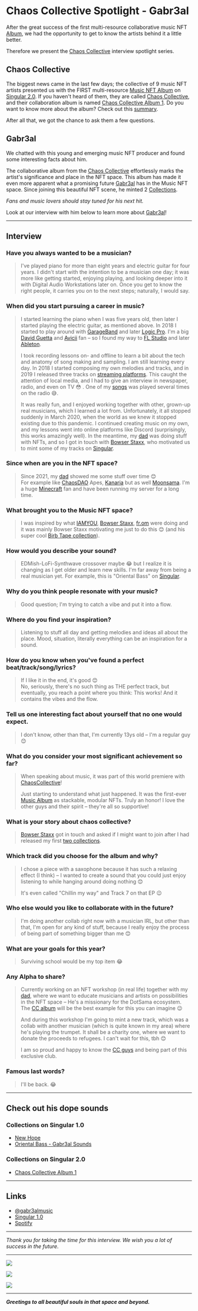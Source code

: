 # Chaos Collective Spotlight - Gabr3al

After the great success of the first multi-resource collaborative music NFT [Album](https://singular.app/space/HbrK5uFZrnmFL4LWB2YAVWiB9MPwfV5zEFiyX3efFd7R6hU), we had the opportunity to get to know the artists behind it a little better.

Therefore we present the [Chaos Collective](https://twitter.com/Cha0sCollective) interview spotlight series.

## Chaos Collective

The biggest news came in the last few days; the collective of 9 music NFT artists presented us with the FIRST multi-resource [Music NFT Album](https://singular.app/space/HbrK5uFZrnmFL4LWB2YAVWiB9MPwfV5zEFiyX3efFd7R6hU) on [Singular 2.0](https://singular.app/).
If you haven't heard of them, they are called [Chaos Collective](https://twitter.com/Cha0sCollective), and their collaboration album is named [Chaos Collective Album 1](https://singular.app/space/HbrK5uFZrnmFL4LWB2YAVWiB9MPwfV5zEFiyX3efFd7R6hU).
Do you want to know more about the album? Check out this [summary](https://app.subsocial.network/5905/the-chaos-we-need-chaos-collective-album-31860).

After all that, we got the chance to ask them a few questions.

## Gabr3al

We chatted with this young and emerging music NFT producer and found some interesting facts about him.

The collaborative album from the [Chaos Collective](https://singular.app/space/HbrK5uFZrnmFL4LWB2YAVWiB9MPwfV5zEFiyX3efFd7R6hU) effortlessly marks the artist's significance and place in the NFT space. This album has made it even more apparent what a promising future [Gabr3al](https://twitter.com/gabr3almusic) has in the Music NFT space. Since joining this beautiful NFT scene, he minted 2 [Collections](https://singular.rmrk.app/space/FFRQo9xsJ2MZPZRWqU26MauJg4HEj9Am99FBzRRvgsmxpsA?page=1&tab=created&creator=true&showCollections=yes).

_Fans and music lovers should stay tuned for his next hit._

Look at our interview with him below to learn more about [Gabr3al](https://twitter.com/gabr3almusic)!

---

## Interview



### Have you always wanted to be a musician? 

> I've played piano for more than eight years and electric guitar for four years. I didn't start with the intention to be a musician one day; it was more like getting started, enjoying playing, and looking deeper into it with Digital Audio Workstations later on. Once you get to know the right people, it carries you on to the next steps; naturally, I would say. 

### When did you start pursuing a career in music? 

> I started learning the piano when I was five years old, then later I started playing the electric guitar, as mentioned above. In 2018 I started to play around with [GarageBand](https://www.apple.com/mac/garageband/) and later [Logic Pro](https://www.apple.com/logic-pro/). I'm a big [David Guetta](https://twitter.com/davidguetta) and [Avicii](https://twitter.com/avicii) fan – so I found my way to [FL Studio](https://twitter.com/FL_Studio) and later [Ableton](https://twitter.com/Ableton). 
> 
> I took recording lessons on- and offline to learn a bit about the tech and anatomy of song making and sampling. I am still learning every day. In 2018 I started composing my own melodies and tracks, and in 2019 I released three tracks on [streaming platforms](https://open.spotify.com/artist/52ht0XbCGxM0pabCEDkUVg?si=mCq7e5HGRUWDAwLp9eeqjw&nd=1). 
> This caught the attention of local media, and I had to give an interview in newspaper, radio, and even on TV 😳 .
> One of my [songs](https://open.spotify.com/track/6mFk8UX3dcsUZ7MsJwvZWq?si=218c94932ec64291) was played several times on the radio 😅.
> 
> It was really fun, and I enjoyed working together with other, grown-up real musicians, which I learned a lot from. Unfortunately, it all stopped suddenly in March 2020, when the world as we knew it stopped existing due to this pandemic.
> I continued creating music on my own, and my lessons went into online platforms like Discord (surprisingly, this works amazingly well). In the meantime, my [dad](https://twitter.com/ape_hodling) was doing stuff with NFTs, and so I got in touch with [Bowser Staxx](https://twitter.com/BowserStaxx), who motivated us to mint some of my tracks on [Singular](https://singular.rmrk.app/space/FFRQo9xsJ2MZPZRWqU26MauJg4HEj9Am99FBzRRvgsmxpsA?page=1&tab=created&creator=true&showCollections=yes). 

### Since when are you in the NFT space? 

> Since 2021, my [dad](https://twitter.com/ape_hodling) showed me some stuff over time 😊  
> For example like [ChaosDAO](https://twitter.com/ChaosDAO) Apes, [Kanaria](https://twitter.com/RmrkApp) but as well [Moonsama](https://twitter.com/MoonsamaNFT). I'm a huge [Minecraft](https://twitter.com/Minecraft) fan and have been running my server for a long time.

### What brought you to the Music NFT space?

> I was inspired by what [IAMYOU](https://twitter.com/IAMYOUOFFICIAL), [Bowser Staxx](https://twitter.com/BowserStaxx), [fr.om](https://twitter.com/MycolNepetrov) were doing and it was mainly Bowser Staxx motivating me just to do this 😊 (and his super cool [Birb Tape collection](https://singular.rmrk.app/collections/cc89eac7f82ae14164-8IR8T4P35V2SRS)). 

### How would you describe your sound? 

> EDMish-LoFi-Synthwave crossover maybe 😂  but I realize it is changing as I get older and learn new skills. I'm far away from being a real musician yet. For example, this is "Oriental Bass" on [Singular](https://singular.rmrk.app/collections/764ae05560a879752a-Z2PP2).

### Why do you think people resonate with your music? 

> Good question; I'm trying to catch a vibe and put it into a flow. 

### Where do you find your inspiration? 

> Listening to stuff all day and getting melodies and ideas all about the place. Mood, situation, literally everything can be an inspiration for a sound. 

### How do you know when you've found a perfect beat/track/song/lyrics? 

> If I like it in the end, it's good 😊  
> No, seriously, there's no such thing as THE perfect track, but eventually, you reach a point where you think: 
> This works! And it contains the vibes and the flow. 

### Tell us one interesting fact about yourself that no one would expect. 

> I don't know, other than that, I'm currently 13ys old – I'm a regular guy 😊 

### What do you consider your most significant achievement so far?

> When speaking about music, it was part of this world premiere with [ChaosCollective](https://twitter.com/Cha0sCollective)! 
> 
> Just starting to understand what just happened. It was the first-ever [Music Album](https://singular.app/space/HbrK5uFZrnmFL4LWB2YAVWiB9MPwfV5zEFiyX3efFd7R6hU?page=1&tab=created&creator=true) as stackable, modular NFTs. Truly an honor! I love the other guys and their spirit – they're all so supportive! 

### What is your story about chaos collective? 

> [Bowser Staxx](https://twitter.com/BowserStaxx) got in touch and asked if I might want to join after I had released my first [two collections](https://singular.rmrk.app/space/FFRQo9xsJ2MZPZRWqU26MauJg4HEj9Am99FBzRRvgsmxpsA?page=1&tab=created&creator=true&showCollections=yes).

### Which track did you choose for the album and why? 

> I chose a piece with a saxophone because it has such a relaxing effect (I think) – I wanted to create a sound that you could just enjoy listening to while hanging around doing nothing 😊
> 
> It's even called "Chillin my way" and Track 7 on that EP 😉 

### Who else would you like to collaborate with in the future? 

> I'm doing another collab right now with a musician IRL, but other than that, I'm open for any kind of stuff, because I really enjoy the process of being part of something bigger than me 😊

### What are your goals for this year? 

> Surviving school would be my top item 😂 

### Any Alpha to share?

> Currently working on an NFT workshop (in real life) together with my [dad](https://twitter.com/ape_hodling), where we want to educate musicians and artists on possibilities in the NFT space – He's a missionary for the DotSama ecosystem. The [CC album](https://singular.app/space/HbrK5uFZrnmFL4LWB2YAVWiB9MPwfV5zEFiyX3efFd7R6hU?page=1&tab=created&creator=true) will be the best example for this you can imagine 😉 
> 
> And during this workshop I'm going to mint a new track, which was a collab with another musician (which is quite known in my area) where he's playing the trumpet. It shall be a charity one, where we want to donate the proceeds to refugees. I can't wait for this, tbh 😊 
> 
> I am so proud and happy to know the [CC guys](https://twitter.com/Cha0sCollective) and being part of this exclusive club. 

### Famous last words? 

> I'll be back. 😂

---
## Check out his dope sounds

### Collections on Singular 1.0

- [New Hope](https://singular.rmrk.app/collections/764ae05560a879752a-DWZQV)
- [Oriental Bass - Gabr3al Sounds](https://singular.rmrk.app/collections/764ae05560a879752a-Z2PP2)

### Collections on Singular 2.0

- [Chaos Collective Album 1](https://singular.app/space/HbrK5uFZrnmFL4LWB2YAVWiB9MPwfV5zEFiyX3efFd7R6hU)

---

## Links

- [@gabr3almusic](https://twitter.com/gabr3almusic)
- [Singular 1.0](https://singular.rmrk.app/space/FFRQo9xsJ2MZPZRWqU26MauJg4HEj9Am99FBzRRvgsmxpsA?page=1&tab=created&creator=true&showCollections=yes)
- [Spotify](https://open.spotify.com/artist/52ht0XbCGxM0pabCEDkUVg?si=mCq7e5HGRUWDAwLp9eeqjw&nd=1)

---

_Thank you for taking the time for this interview. We wish you a lot of success in the future._

---

![](https://singular.app/_next/image?url=https%3A%2F%2Frmrk.mypinata.cloud%2Fipfs%2Fbafybeigz7ddl2sy5eewzpfyxjvo3eszmjxipjvxyjdncqxj6t3siqzfubm&w=1920&q=100)

![](https://singular.rmrk.app/_next/image?url=https%3A%2F%2Frmrk.mypinata.cloud%2Fipfs%2Fbafkreibyc24acdvvd35qp52fsvs7thkqynpg7f4ohkzvtpyjf7ozqbztva&w=1920&q=100)

![](https://singular.rmrk.app/_next/image?url=https%3A%2F%2Frmrk.mypinata.cloud%2Fipfs%2Fbafkreigo3rkv4w7s5klr45ai3csp6hex4kh575p24wxng7v5vzmdlgv7ma&w=1920&q=100)

---

**_Greetings to all beautiful souls in that space and beyond._**

